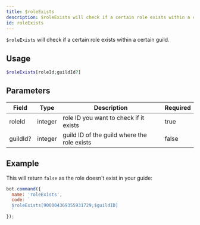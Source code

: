 ```yaml
---
title: $roleExists 
description: $roleExists will check if a certain role exists within a certain guild.
id: roleExists
---
```


`$roleExists` will check if a certain role exists within a certain guild.

## Usage

```php
$roleExists[roleId;guildId?]
```

## Parameters 


| Field    | Type    | Description                                 | Required |
| -------- | ------- | ------------------------------------------- | -------- |
| roleId   | integer | role ID you want to check if it exists      | true      |
| guildId? | integer | guild ID of the guild where the role exists | false       |


## Example

This will return `false` as the role doesn't exist in your guide: 

```javascript
bot.command({
  name: 'roleExists',
  code: `
  $roleExists[900004369355931729;$guildID]
  `
});
```